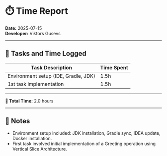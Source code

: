 # ⏱️ Time Report

**Date:** 2025-07-15  
**Developer:** Viktors Gusevs

---

## 🧩 Tasks and Time Logged

| Task Description                     | Time Spent |
|--------------------------------------|------------|
| Environment setup (IDE, Gradle, JDK) | 1.5h       |
| 1st task implementation              | 1.5h       |

---

**🧮 Total Time:** 2.0 hours

---

## 📝 Notes

- Environment setup included: JDK installation, Gradle sync, IDEA update, Docker installation.
- First task involved initial implementation of a Greeting operation using Vertical Slice Architecture.
